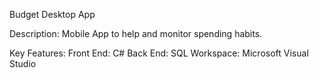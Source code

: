 Budget Desktop App

Description: Mobile App to help and monitor spending habits.

Key Features:
  Front End: C#
  Back End: SQL 
  Workspace: Microsoft Visual Studio 
